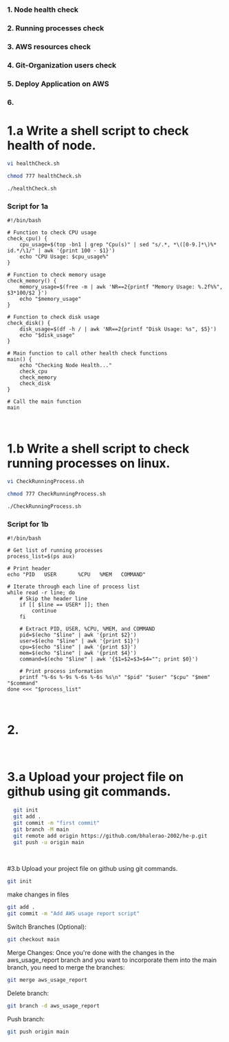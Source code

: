 ### 1. Node health check
### 2. Running processes check
### 3. AWS resources check
### 4. Git-Organization users check
### 5. Deploy Application on AWS
### 6. 




# 1.a Write a shell script to check health of node.


```bash
vi healthCheck.sh
```

```bash
chmod 777 healthCheck.sh
```

```bash
./healthCheck.sh
```

### Script for 1a

```
#!/bin/bash

# Function to check CPU usage
check_cpu() {
    cpu_usage=$(top -bn1 | grep "Cpu(s)" | sed "s/.*, *\([0-9.]*\)%* id.*/\1/" | awk '{print 100 - $1}')
    echo "CPU Usage: $cpu_usage%"
}

# Function to check memory usage
check_memory() {
    memory_usage=$(free -m | awk 'NR==2{printf "Memory Usage: %.2f%%", $3*100/$2 }')
    echo "$memory_usage"
}

# Function to check disk usage
check_disk() {
    disk_usage=$(df -h / | awk 'NR==2{printf "Disk Usage: %s", $5}')
    echo "$disk_usage"
}

# Main function to call other health check functions
main() {
    echo "Checking Node Health..."
    check_cpu
    check_memory
    check_disk
}

# Call the main function
main

```

<br />

# 1.b Write a shell script to check running processes on linux.


```bash
vi CheckRunningProcess.sh
```

```bash
chmod 777 CheckRunningProcess.sh
```

```bash
./CheckRunningProcess.sh
```

### Script for 1b

```
#!/bin/bash

# Get list of running processes
process_list=$(ps aux)

# Print header
echo "PID   USER       %CPU   %MEM   COMMAND"

# Iterate through each line of process list
while read -r line; do
    # Skip the header line
    if [[ $line == USER* ]]; then
        continue
    fi

    # Extract PID, USER, %CPU, %MEM, and COMMAND
    pid=$(echo "$line" | awk '{print $2}')
    user=$(echo "$line" | awk '{print $1}')
    cpu=$(echo "$line" | awk '{print $3}')
    mem=$(echo "$line" | awk '{print $4}')
    command=$(echo "$line" | awk '{$1=$2=$3=$4=""; print $0}')

    # Print process information
    printf "%-6s %-9s %-6s %-6s %s\n" "$pid" "$user" "$cpu" "$mem" "$command"
done <<< "$process_list"

```
<br />

# 2. 

<br />

# 3.a Upload your project file on github using git commands.

```bash
  git init
  git add .
  git commit -m "first commit"
  git branch -M main
  git remote add origin https://github.com/bhalerao-2002/he-p.git
  git push -u origin main
```

<br /> 

#3.b Upload your project file on github using git commands.

```bash
git init
```
make changes in files 

```bash
git add .
git commit -m "Add AWS usage report script"
```
Switch Branches (Optional):

```bash
git checkout main
```
Merge Changes:
Once you're done with the changes in the aws_usage_report branch and you want to incorporate them into the main branch, you need to merge the branches:
```bash
git merge aws_usage_report
```
Delete branch: 
```bash
git branch -d aws_usage_report
```
Push branch:
```bash
git push origin main
```

<br />


